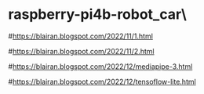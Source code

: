 # raspberry-pi4b-robot_car\
#https://blairan.blogspot.com/2022/11/1.html  

#https://blairan.blogspot.com/2022/11/2.html  

#https://blairan.blogspot.com/2022/12/mediapipe-3.html  

#https://blairan.blogspot.com/2022/12/tensoflow-lite.html  

